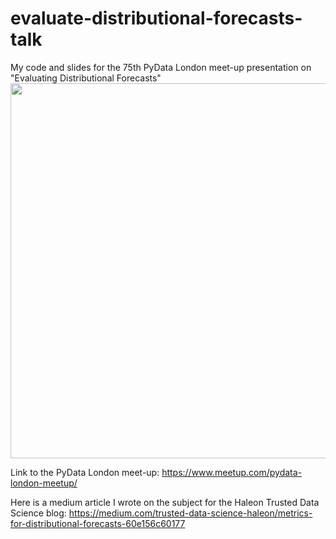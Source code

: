# evaluate-distributional-forecasts-talk
My code and slides for the 75th PyData London meet-up presentation on "Evaluating Distributional Forecasts"  
<img src="https://github.com/ltsaprounis/evaluate-distributional-forecats-talk/assets/64217214/02354b3e-d53d-4106-9613-813faf86a49d" width="600">

Link to the PyData London meet-up: https://www.meetup.com/pydata-london-meetup/

Here is a medium article I wrote on the subject for the Haleon Trusted Data Science blog: https://medium.com/trusted-data-science-haleon/metrics-for-distributional-forecasts-60e156c60177

